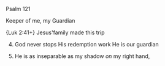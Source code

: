 Psalm 121


Keeper of me, my Guardian

{Luk 2:41+}  Jesus'family made this trip


4) God never stops His redemption work
  He is our guardian

5) He is as inseparable as my shadow
  _on_ my right hand, 

